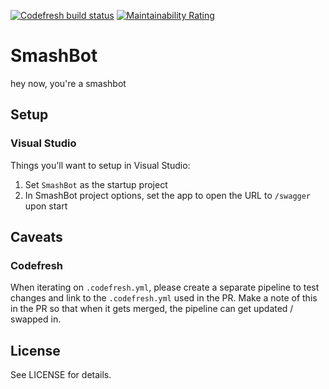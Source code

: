 [![Codefresh build status]( https://g.codefresh.io/api/badges/pipeline/ceruleanlabs/ceruleanlabs%2Fsmashbot%2Fsmashbot?branch=master&key=eyJhbGciOiJIUzI1NiJ9.NWM1NTA3YjE2NDIxM2MwMzE5OGIzNmE2.KvbtVsWWx6Ag2Cc41E2R6mjwavBfHPsXrOrGUtud7oY&type=cf-1)]( https://g.codefresh.io/pipelines/smashbot/builds?repoOwner=ceruleanlabs&repoName=smashbot&serviceName=ceruleanlabs%2Fsmashbot&filter=trigger:build~Build;branch:master;pipeline:5c550a5a7924f94f7848f20f~smashbot)
[![Maintainability Rating](https://sonarcloud.io/api/project_badges/measure?project=ceruleanlabs_smashbot&metric=sqale_rating)](https://sonarcloud.io/dashboard?id=ceruleanlabs_smashbot)

# SmashBot

hey now, you're a smashbot

## Setup

### Visual Studio

Things you'll want to setup in Visual Studio:
1. Set `SmashBot` as the startup project
2. In SmashBot project options, set the app to open the URL to `/swagger`
   upon start

## Caveats

### Codefresh

When iterating on `.codefresh.yml`, please create a separate pipeline to test
changes and link to the `.codefresh.yml` used in the PR. Make a note of this in
the PR so that when it gets merged, the pipeline can get updated / swapped in.

## License

See LICENSE for details.
